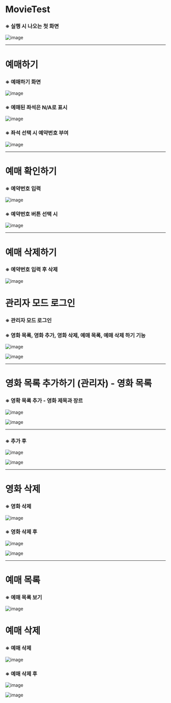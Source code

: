 # MovieTest
<h3>※ 실행 시 나오는 첫 화면</h3>

![image](https://github.com/springhana/MovieTest/assets/97121074/144d08de-a789-4d42-9b99-fc5a65ec4aaa)
<br>
<hr>

# 예매하기
<h3>※ 예매하기 화면</h3>

![image](https://github.com/springhana/MovieTest/assets/97121074/0a0a0ccf-2be0-4bcc-a435-2dc171ecc010)
<br>

<h3>※ 예매된 좌석은 N/A로 표시</h3>

![image](https://github.com/springhana/MovieTest/assets/97121074/32b2ab0d-2be4-4145-93fb-a00307d76b39)
<br>

<h3>※ 좌석 선택 시 예약번호 부여</h3>

![image](https://github.com/springhana/MovieTest/assets/97121074/652ea598-f1d8-4066-bf5c-1ad603105acf)
<br>
<hr>

# 예매 확인하기
<h3>※ 예약번호 입력</h3>

![image](https://github.com/springhana/MovieTest/assets/97121074/00cad988-b4fe-4992-9e21-e5ddf9efc006)
<br>

<h3>※ 예약번호 버튼 선택 시</h3>

![image](https://github.com/springhana/MovieTest/assets/97121074/f5bd11e1-dad9-4f26-af91-cd058f30a1ad)
<br>
<hr>

# 예매 삭제하기
<h3>※ 예약번호 입력 후 삭제</h3>

![image](https://github.com/springhana/MovieTest/assets/97121074/f9b804e2-45a9-45ac-afd9-d9cd307b936f)


# 관리자 모드 로그인
<h3>※ 관리자 모드 로그인</h3>
<h3>※ 영화 목록, 영화 추가, 영화 삭제, 예매 목록, 예매 삭제 하기 기능</h3>

![image](https://github.com/springhana/MovieTest/assets/97121074/e06f3215-0122-4917-82b1-a03b0f5c8a12)

![image](https://github.com/springhana/MovieTest/assets/97121074/ea6ef276-bed2-45a4-89c0-7b384d9cbd2b)
<br>
<hr>

# 영화 목록 추가하기 (관리자) - 영화 목록
<h3>※ 영확 목록 추가 - 영화 제목과 장르</h3>

![image](https://github.com/springhana/MovieTest/assets/97121074/2865f29e-2b07-4617-81ad-32118a0d5797)

![image](https://github.com/springhana/MovieTest/assets/97121074/ee3f9fd1-05ba-41fa-8ff5-455584147279)
<hr>

<h3>※ 추가 후</h3>

![image](https://github.com/springhana/MovieTest/assets/97121074/b1b49bdf-dd1e-4cdb-8c82-02db6dfec6ed)

![image](https://github.com/springhana/MovieTest/assets/97121074/b65a5515-d6b9-44c9-a739-75b8dd7b2cd7)
<br>
<hr>

# 영화 삭제
<h3>※ 영화 삭제</h3>

![image](https://github.com/springhana/MovieTest/assets/97121074/4e305deb-742e-4fc0-9e49-f5cdfc172aa8)

<h3>※ 영화 삭제 후</h3>

![image](https://github.com/springhana/MovieTest/assets/97121074/79cc560d-92f9-4657-9442-970363e6f4a9)

![image](https://github.com/springhana/MovieTest/assets/97121074/650e885c-7e80-4570-8ee6-bce4c220cf5f)
<br>
<hr>

# 예매 목록
<h3>※ 예매 목록 보기</h3>

![image](https://github.com/springhana/MovieTest/assets/97121074/ceca8aa7-054d-4f86-baf6-03461187cdcf)



# 예매 삭제
<h3>※ 예매 삭제</h3>

![image](https://github.com/springhana/MovieTest/assets/97121074/676e60e9-9212-4aae-b384-05bc04cd436d)

<h3>※ 예매 삭제 후</h3>

![image](https://github.com/springhana/MovieTest/assets/97121074/bfa4250d-9c12-4bd1-96d9-6b374226791f)

![image](https://github.com/springhana/MovieTest/assets/97121074/542eed62-ab0e-49fb-a64c-9710b1a9d848)


